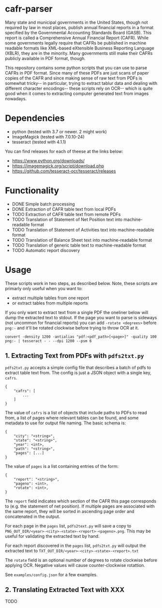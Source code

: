 # cafr-parser

Many state and municipal governments in the United States, though not required
by law in most places, publish annual financial reports in a format specified by
the Governmental Accounting Standards Board (GASB). This report is called a
Comprehensive Annual Financial Report (CAFR). While some governments legally
require that CAFRs be published in machine readable formats like XML-based
eXtensible Business Reporting Language (XBLR), they are in the minority. Many
governments still make their CAFRs publicly available in PDF format, though.

This repository contains some python scripts that you can use to parse CAFRs in
PDF format. Since many of these PDFs are just scans of paper copies of the CAFR
and since making sense of raw text from PDFs is somewhat tricky-- in
particular, trying to extract tablur data and dealing with different character
encodings-- these scripts rely on OCR-- which is quite good when it comes to
extracting computer generated text from images nowadays.

# Dependencies

* python (tested with 3.7 or newer. 2 might work)
* ImageMagick (tested with 7.0.10-24)
* tesseract (tested with 4.1.1)

You can find releases for each of theese at the links below:

* https://www.python.org/downloads/
* https://imagemagick.org/script/download.php
* https://github.com/tesseract-ocr/tesseract/releases

# Functionality

* DONE Simple batch processing
* DONE Extraction of CAFR table text from local PDFs
* TODO Extraction of CAFR table text from remote PDFs
* TODO Translation of Statement of Net Position text into machine-readable format
* TODO Translation of Statement of Activities text into machine-readable format
* TODO Translation of Balance Sheet text into machine-readable format
* TODO Translation of generic table text to machine-readable format
* TODO Automatic report discovery

# Usage

These scripts work in two steps, as described below. Note, these scripts are
primarly only useful when you want to: 
* extract multiple tables from one report
* or extract tables from multiple reports

If you only want to extract text from a single PDF the oneliner below will dump
the extracted text to stdout. If the page you want to parse is sideways (not
uncommon for financial reports) you can add `-rotate <degrees>` before `png:-`
and it'll be rotated clockwise before trying to throw OCR at it.
```
convert -density 1200 -antialias "pdf:<pdf_path>[<page>]" -quality 100 png:- | tesseract - - --dpi 1200 --psm 6
```

## 1. Extracting Text from PDFs with `pdfs2txt.py`

`pdfs2txt.py` accepts a simple config file that describes a batch of pdfs to
extract table text from. The config is just a JSON object with a single key,
`cafrs`.
```
{
	"cafrs": [
		...
	]
}
```

The value of `cafrs` is a list of objects that include paths to PDFs to read
from, a list of pages where relevant tables can be found, and some metadata to
use for output file naming. The basic schema is:
```
{
	"city": "<string>",
	"state": "<string>",
	"year": <int>,
	"path": "<string>",
	"pages": [...]
}
```

The value of `pages` is a list containing entries of the form:
```
{
	"report": "<string>",
	"pageno": <int>,
	"rotate": <int>,
}
```

The `report` field indicates which section of the CAFR this page corresponds to
(e.g. the statement of net position). If multiple pages are associated with the
same report, they will be sorted in ascending page order and concatenated in
the output.

For each page in the `pages` list, `pdfs2text.py` will save a copy to
`PNG_OUT_DIR/<year>-<city>-<state>-<report>-<pageno>.png`. This may be useful
for validating the extracted text by hand.

For each report discovered in the `pages` list, `pdfs2txt.py` will output the
extracted text to `TXT_OUT_DIR/<year>-<city>-<state>-<report>.txt`

The `rotate` field is an optional number of degrees to rotate clockwise before
applying OCR. Negative values will cause counter-clockwise rotattion.

See `examples/config.json` for a few examples.

## 2. Translating Extracted Text with XXX

TODO

